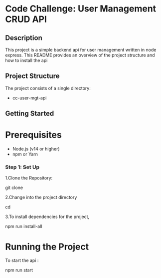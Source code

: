 # Code Challenge: User Management CRUD API

## Description

This project is a simple backend api for user management written in node express. This README provides an overview of the project structure and how to install the api

## Project Structure

The project consists of a single directory:

- cc-user-mgt-api

## Getting Started

# Prerequisites

- Node.js (v14 or higher)
- npm or Yarn

### Step 1: Set Up

1.Clone the Repository:

git clone <repository-url>

2.Change into the project directory

cd <project>

3.To install dependencies for the project,

npm run install-all

# Running the Project

To start the api :

npm run start
